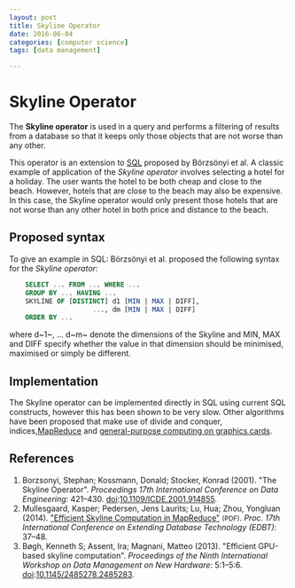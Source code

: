 ```yaml
---
layout: post
title: Skyline Operator
date: 2016-06-04
categories: [computer science]
tags: [data management]

---
```


Skyline Operator 
================

The **Skyline operator** is used in a query and performs a filtering of
results from a database so that it keeps only those objects that are not
worse than any other.

This operator is an extension to [SQL](https://en.wikipedia.org/wiki/SQL "SQL") proposed by Börzsönyi et al. 
A classic example of application of the *Skyline operator* involves selecting a
hotel for a holiday. The user wants the hotel to be both cheap and close
to the beach. However, hotels that are close to the beach may also be
expensive. In this case, the Skyline operator would only present those
hotels that are not worse than any other hotel in both price and
distance to the beach.

## Proposed syntax

To give an example in SQL: Börzsönyi et al. proposed the following
syntax for the *Skyline operator*:

```sql
    SELECT ... FROM ... WHERE ...
    GROUP BY ... HAVING ...
    SKYLINE OF [DISTINCT] d1 [MIN | MAX | DIFF],
                     ..., dm [MIN | MAX | DIFF]
    ORDER BY ...
```

where d~1~, ... d~m~ denote the dimensions of the Skyline and MIN, MAX
and DIFF specify whether the value in that dimension should be
minimised, maximised or simply be different.

## Implementation

The Skyline operator can be implemented directly in SQL using current
SQL constructs, however this has been shown to be very
slow. Other algorithms have
been proposed that make use of divide and conquer,
indices,[MapReduce](https://en.wikipedia.org/wiki/MapReduce "MapReduce") and
[general-purpose computing on graphics
cards](https://en.wikipedia.org/wiki/General-purpose_computing_on_graphics_processing_units "General-purpose computing on graphics processing units").

## References

1.  Borzsonyi, Stephan; Kossmann, Donald;
    Stocker, Konrad (2001). "The Skyline Operator". *Proceedings 17th
    International Conference on Data Engineering*: 421–430.
    [doi](https://en.wikipedia.org/wiki/Digital_object_identifier "Digital object identifier"):[10.1109/ICDE.2001.914855](//dx.doi.org/10.1109%2FICDE.2001.914855).<span
    class="Z3988"
    title="ctx_ver=Z39.88-2004&amp;rfr_id=info%3Asid%2Fen.wikipedia.org%3ASkyline+operator&amp;rft.atitle=The+Skyline+Operator&amp;rft.aufirst=Stephan&amp;rft.au=Kossmann%2C+Donald&amp;rft.aulast=Borzsonyi&amp;rft.au=Stocker%2C+Konrad&amp;rft.date=2001&amp;rft.genre=article&amp;rft_id=info%3Adoi%2F10.1109%2FICDE.2001.914855&amp;rft.jtitle=Proceedings+17th+International+Conference+on+Data+Engineering&amp;rft.pages=421-430&amp;rft_val_fmt=info%3Aofi%2Ffmt%3Akev%3Amtx%3Ajournal"><span
    style="display:none;"> </span></span></span>
2.  Mullesgaard, Kasper; Pedersen, Jens Laurits;
    Lu, Hua; Zhou, Yongluan (2014). ["Efficient Skyline Computation in
    MapReduce"](http://www.openproceedings.eu/2014/conf/edbt/MullesgaardPLZ14.pdf)
    <span style="font-size:85%;">(PDF)</span>. *Proc. 17th International
    Conference on Extending Database Technology (EDBT)*: 37–48.<span
    class="Z3988"
    title="ctx_ver=Z39.88-2004&amp;rfr_id=info%3Asid%2Fen.wikipedia.org%3ASkyline+operator&amp;rft.atitle=Efficient+Skyline+Computation+in+MapReduce&amp;rft.aufirst=Kasper&amp;rft.aulast=Mullesgaard&amp;rft.au=Lu%2C+Hua&amp;rft.au=Pedersen%2C+Jens+Laurits&amp;rft.au=Zhou%2C+Yongluan&amp;rft.date=2014&amp;rft.genre=article&amp;rft_id=http%3A%2F%2Fwww.openproceedings.eu%2F2014%2Fconf%2Fedbt%2FMullesgaardPLZ14.pdf&amp;rft.jtitle=Proc.+17th+International+Conference+on+Extending+Database+Technology+%28EDBT%29&amp;rft.pages=37-48&amp;rft_val_fmt=info%3Aofi%2Ffmt%3Akev%3Amtx%3Ajournal"><span
    style="display:none;"> </span></span></span>
3.  Bøgh, Kenneth S; Assent, Ira; Magnani,
    Matteo (2013). "Efficient GPU-based skyline computation".
    *Proceedings of the Ninth International Workshop on Data Management
    on New Hardware*: 5:1–5:6.
    [doi](https://en.wikipedia.org/wiki/Digital_object_identifier "Digital object identifier"):[10.1145/2485278.2485283](//dx.doi.org/10.1145%2F2485278.2485283).<span
    class="Z3988"
    title="ctx_ver=Z39.88-2004&amp;rfr_id=info%3Asid%2Fen.wikipedia.org%3ASkyline+operator&amp;rft.atitle=Efficient+GPU-based+skyline+computation&amp;rft.au=Assent%2C+Ira&amp;rft.aufirst=Kenneth+S&amp;rft.aulast=B%C3%B8gh&amp;rft.au=Magnani%2C+Matteo&amp;rft.date=2013&amp;rft.genre=article&amp;rft_id=info%3Adoi%2F10.1145%2F2485278.2485283&amp;rft.jtitle=Proceedings+of+the+Ninth+International+Workshop+on+Data+Management+on+New+Hardware&amp;rft.pages=5%3A1-5%3A6&amp;rft_val_fmt=info%3Aofi%2Ffmt%3Akev%3Amtx%3Ajournal"><span
    style="display:none;"> </span></span></span>
